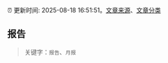 :alarm_clock: 更新时间: 2025-08-18 16:51:51。[文章来源](/README.md)、[文章分类](/TAGS.md)

## 报告


> 关键字：`报告`、`月报`



